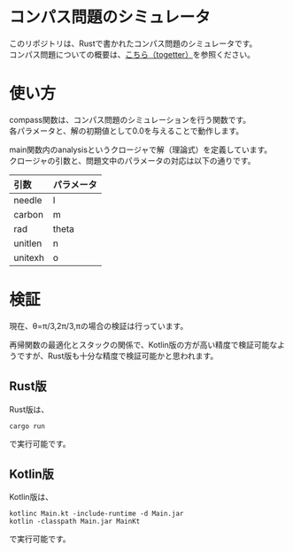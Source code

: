 # コンパス問題のシミュレータ
このリポジトリは、Rustで書かれたコンパス問題のシミュレータです。  
コンパス問題についての概要は、[こちら（togetter）](http://togetter.com/li/1047478)を参照ください。

# 使い方
compass関数は、コンパス問題のシミュレーションを行う関数です。  
各パラメータと、解の初期値として0.0を与えることで動作します。

main関数内のanalysisというクロージャで解（理論式）を定義しています。  
クロージャの引数と、問題文中のパラメータの対応は以下の通りです。

|引数|パラメータ|
|:---|:--------|
|needle|l|
|carbon|m|
|rad|theta|
|unitlen|n|
|unitexh|o|

# 検証
現在、θ=π/3,2π/3,πの場合の検証は行っています。

再帰関数の最適化とスタックの関係で、Kotlin版の方が高い精度で検証可能なようですが、Rust版も十分な精度で検証可能かと思われます。
## Rust版
Rust版は、

```
cargo run
```

で実行可能です。

## Kotlin版
Kotlin版は、

```
kotlinc Main.kt -include-runtime -d Main.jar
kotlin -classpath Main.jar MainKt
```

で実行可能です。